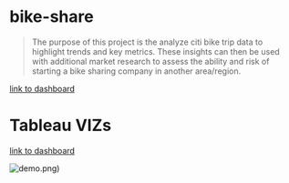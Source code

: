 # bike-share

> The purpose of this project is the analyze citi bike trip data to highlight trends and key metrics. These insights can then be used with additional market research to assess the ability and risk of starting a bike sharing company in another area/region.

[link to dashboard](https://public.tableau.com/app/profile/mohamed.el.gazzar/viz/Book1_16382146198870/NYCCitiBike)

# Tableau VIZs
[link to dashboard](https://public.tableau.com/app/profile/mohamed.el.gazzar/viz/Book1_16382146198870/NYCCitiBike)

![demo]().png)